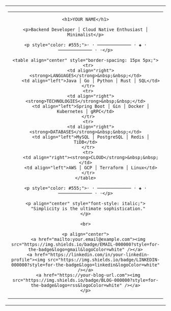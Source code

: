 <br><br><br>

<table width="100%">
<tr>
<td align="center">

  <table>
  <tr>
  <td align="center">

    <h1>YOUR NAME</h1>

    <p>Backend Developer │ Cloud Native Enthusiast │ Minimalist</p>

    <p style="color: #555;">· · ───────────── · ◈ · ───────────── · ·</p>

    <table align="center" style="border-spacing: 15px 5px;">
      <tr>
        <td align="right"><strong>LANGUAGES</strong>&nbsp;&nbsp;</td>
        <td align="left">Java │ Go │ Python │ Rust │ SQL</td>
      </tr>
      <tr>
        <td align="right"><strong>TECHNOLOGIES</strong>&nbsp;&nbsp;</td>
        <td align="left">Spring Boot │ Gin │ Docker │ Kubernetes │ gRPC</td>
      </tr>
      <tr>
        <td align="right"><strong>DATABASES</strong>&nbsp;&nbsp;</td>
        <td align="left">MySQL │ PostgreSQL │ Redis │ TiDB</td>
      </tr>
      <tr>
        <td align="right"><strong>CLOUD</strong>&nbsp;&nbsp;</td>
        <td align="left">AWS │ GCP │ Terraform │ Linux</td>
      </tr>
    </table>

    <p style="color: #555;">· · ───────────── · ◈ · ───────────── · ·</p>

    <p align="center" style="font-style: italic;">
      "Simplicity is the ultimate sophistication."
    </p>

    <br>

    <p align="center">
      <a href="mailto:your.email@example.com"><img src="https://img.shields.io/badge/EMAIL-000000?style=for-the-badge&logo=gmail&logoColor=white" /></a>
      <a href="https://linkedin.com/in/your-linkedin-profile"><img src="https://img.shields.io/badge/LINKEDIN-000000?style=for-the-badge&logo=linkedin&logoColor=white" /></a>
      <a href="https://your-blog-url.com"><img src="https://img.shields.io/badge/BLOG-000000?style=for-the-badge&logo=rss&logoColor=white" /></a>
    </p>

  </td>
  </tr>
  </table>

</td>
</tr>
</table>

<br><br><br>

